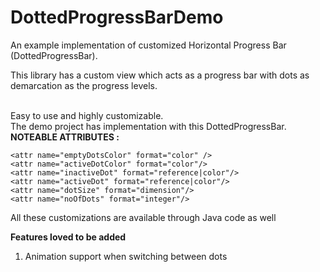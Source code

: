 # DottedProgressBarDemo

An example implementation of customized Horizontal Progress Bar (DottedProgressBar).

This library has a custom view which acts as a progress bar with dots as demarcation as the progress levels.

<br />
Easy to use and highly customizable.<br />
The demo project has implementation with this DottedProgressBar.

<br />
<b>NOTEABLE ATTRIBUTES : </b>

    <attr name="emptyDotsColor" format="color" />
    <attr name="activeDotColor" format="color"/>
    <attr name="inactiveDot" format="reference|color"/>
    <attr name="activeDot" format="reference|color"/>
    <attr name="dotSize" format="dimension"/>
    <attr name="noOfDots" format="integer"/>

All these customizations are available through Java code as well


<b>Features loved to be added</b>
1. Animation support when switching between dots
